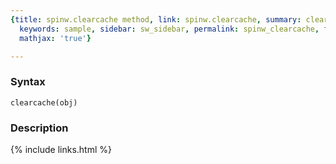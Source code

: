 ```yaml
---
{title: spinw.clearcache method, link: spinw.clearcache, summary: clears the cache,
  keywords: sample, sidebar: sw_sidebar, permalink: spinw_clearcache, folder: spinw,
  mathjax: 'true'}

---
```


### Syntax

`clearcache(obj)`

### Description



{% include links.html %}
